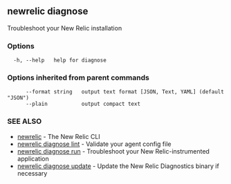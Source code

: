 ## newrelic diagnose

Troubleshoot your New Relic installation

### Options

```
  -h, --help   help for diagnose
```

### Options inherited from parent commands

```
      --format string   output text format [JSON, Text, YAML] (default "JSON")
      --plain           output compact text
```

### SEE ALSO

* [newrelic](newrelic.md)	 - The New Relic CLI
* [newrelic diagnose lint](newrelic_diagnose_lint.md)	 - Validate your agent config file
* [newrelic diagnose run](newrelic_diagnose_run.md)	 - Troubleshoot your New Relic-instrumented application
* [newrelic diagnose update](newrelic_diagnose_update.md)	 - Update the New Relic Diagnostics binary if necessary

